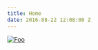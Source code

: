 ```yaml
---
title: Home
date: 2016-08-22 12:08:00 Z
---
```


[![Foo](https://cdn.siroop.ch/media/images/sized/179d589af46bd9a2b44b147fd1a372f9.400x400.jpg)](https://siroop.ch/baumarkt-garten/gartenbau-technik/rasenmaeher/bosch-akku-rasenmaeher-rotak-43-li-2-akku-525477)